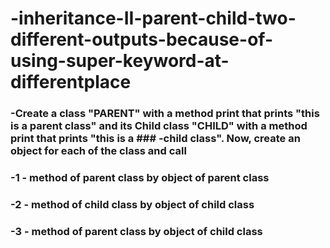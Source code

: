 # -inheritance-II-parent-child-two-different-outputs-because-of-using-super-keyword-at-differentplace

### -Create a class "PARENT" with a method print that prints "this is a parent class" and its Child class "CHILD" with a method print that prints "this is a ### -child class". Now, create an object for each of the class and call

### -1 - method of parent class by object of parent class

### -2 - method of child class by object of child class

### -3 - method of parent class by object of child class
